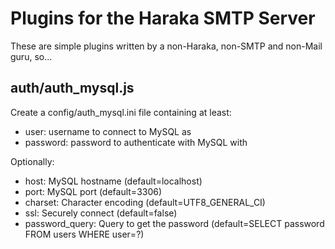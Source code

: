 Plugins for the Haraka SMTP Server
==================================

These are simple plugins written by a non-Haraka, non-SMTP and non-Mail
guru, so...

auth/auth_mysql.js
------------------

Create a config/auth_mysql.ini file containing at least:

* user: username to connect to MySQL as
* password: password to authenticate with MySQL with

Optionally:

* host: MySQL hostname (default=localhost)
* port: MySQL port (default=3306)
* charset: Character encoding (default=UTF8_GENERAL_CI)
* ssl: Securely connect (default=false)
* password_query: Query to get the password (default=SELECT password FROM users WHERE user=?)

